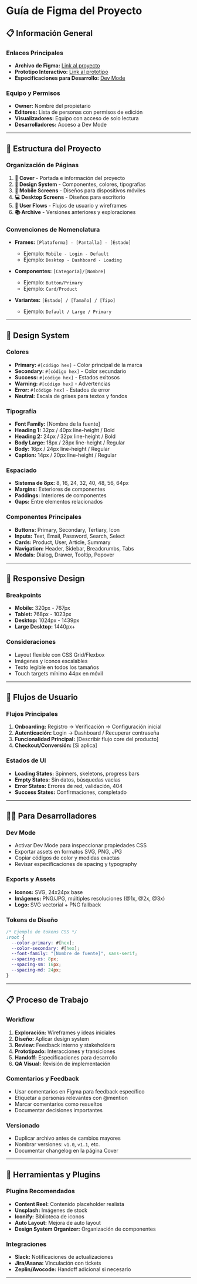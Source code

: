 # Guía de Figma del Proyecto

## 📋 Información General

### Enlaces Principales

- **Archivo de Figma:** [Link al proyecto](https://figma.com/file/tu-proyecto)
- **Prototipo Interactivo:** [Link al prototipo](https://figma.com/proto/tu-prototipo)
- **Especificaciones para Desarrollo:** [Dev Mode](https://figma.com/dev-mode/tu-proyecto)

### Equipo y Permisos

- **Owner:** Nombre del propietario
- **Editores:** Lista de personas con permisos de edición
- **Visualizadores:** Equipo con acceso de solo lectura
- **Desarrolladores:** Acceso a Dev Mode

---

## 🎨 Estructura del Proyecto

### Organización de Páginas

1. **🎯 Cover** - Portada e información del proyecto
2. **🎨 Design System** - Componentes, colores, tipografías
3. **📱 Mobile Screens** - Diseños para dispositivos móviles
4. **💻 Desktop Screens** - Diseños para escritorio
5. **🔄 User Flows** - Flujos de usuario y wireframes
6. **📚 Archive** - Versiones anteriores y exploraciones

### Convenciones de Nomenclatura

- **Frames:** `[Plataforma] - [Pantalla] - [Estado]`

  - Ejemplo: `Mobile - Login - Default`
  - Ejemplo: `Desktop - Dashboard - Loading`

- **Componentes:** `[Categoría]/[Nombre]`

  - Ejemplo: `Button/Primary`
  - Ejemplo: `Card/Product`

- **Variantes:** `[Estado] / [Tamaño] / [Tipo]`
  - Ejemplo: `Default / Large / Primary`

---

## 🎯 Design System

### Colores

- **Primary:** `#[código hex]` - Color principal de la marca
- **Secondary:** `#[código hex]` - Color secundario
- **Success:** `#[código hex]` - Estados exitosos
- **Warning:** `#[código hex]` - Advertencias
- **Error:** `#[código hex]` - Estados de error
- **Neutral:** Escala de grises para textos y fondos

### Tipografía

- **Font Family:** [Nombre de la fuente]
- **Heading 1:** 32px / 40px line-height / Bold
- **Heading 2:** 24px / 32px line-height / Bold
- **Body Large:** 18px / 28px line-height / Regular
- **Body:** 16px / 24px line-height / Regular
- **Caption:** 14px / 20px line-height / Regular

### Espaciado

- **Sistema de 8px:** 8, 16, 24, 32, 40, 48, 56, 64px
- **Margins:** Exteriores de componentes
- **Paddings:** Interiores de componentes
- **Gaps:** Entre elementos relacionados

### Componentes Principales

- **Buttons:** Primary, Secondary, Tertiary, Icon
- **Inputs:** Text, Email, Password, Search, Select
- **Cards:** Product, User, Article, Summary
- **Navigation:** Header, Sidebar, Breadcrumbs, Tabs
- **Modals:** Dialog, Drawer, Tooltip, Popover

---

## 📱 Responsive Design

### Breakpoints

- **Mobile:** 320px - 767px
- **Tablet:** 768px - 1023px
- **Desktop:** 1024px - 1439px
- **Large Desktop:** 1440px+

### Consideraciones

- Layout flexible con CSS Grid/Flexbox
- Imágenes y iconos escalables
- Texto legible en todos los tamaños
- Touch targets mínimo 44px en móvil

---

## 🔄 Flujos de Usuario

### Flujos Principales

1. **Onboarding:** Registro → Verificación → Configuración inicial
2. **Autenticación:** Login → Dashboard / Recuperar contraseña
3. **Funcionalidad Principal:** [Describir flujo core del producto]
4. **Checkout/Conversión:** [Si aplica]

### Estados de UI

- **Loading States:** Spinners, skeletons, progress bars
- **Empty States:** Sin datos, búsquedas vacías
- **Error States:** Errores de red, validación, 404
- **Success States:** Confirmaciones, completado

---

## 👩‍💻 Para Desarrolladores

### Dev Mode

- Activar Dev Mode para inspeccionar propiedades CSS
- Exportar assets en formatos SVG, PNG, JPG
- Copiar códigos de color y medidas exactas
- Revisar especificaciones de spacing y typography

### Exports y Assets

- **Iconos:** SVG, 24x24px base
- **Imágenes:** PNG/JPG, múltiples resoluciones (@1x, @2x, @3x)
- **Logo:** SVG vectorial + PNG fallback

### Tokens de Diseño

```css
/* Ejemplo de tokens CSS */
:root {
  --color-primary: #[hex];
  --color-secondary: #[hex];
  --font-family: "[Nombre de fuente]", sans-serif;
  --spacing-xs: 8px;
  --spacing-sm: 16px;
  --spacing-md: 24px;
}
```

---

## 📋 Proceso de Trabajo

### Workflow

1. **Exploración:** Wireframes y ideas iniciales
2. **Diseño:** Aplicar design system
3. **Review:** Feedback interno y stakeholders
4. **Prototipado:** Interacciones y transiciones
5. **Handoff:** Especificaciones para desarrollo
6. **QA Visual:** Revisión de implementación

### Comentarios y Feedback

- Usar comentarios en Figma para feedback específico
- Etiquetar a personas relevantes con @mention
- Marcar comentarios como resueltos
- Documentar decisiones importantes

### Versionado

- Duplicar archivo antes de cambios mayores
- Nombrar versiones: `v1.0`, `v1.1`, etc.
- Documentar changelog en la página Cover

---

## 🔧 Herramientas y Plugins

### Plugins Recomendados

- **Content Reel:** Contenido placeholder realista
- **Unsplash:** Imágenes de stock
- **Iconify:** Biblioteca de iconos
- **Auto Layout:** Mejora de auto layout
- **Design System Organizer:** Organización de componentes

### Integraciones

- **Slack:** Notificaciones de actualizaciones
- **Jira/Asana:** Vinculación con tickets
- **Zeplin/Avocode:** Handoff adicional si necesario

---
